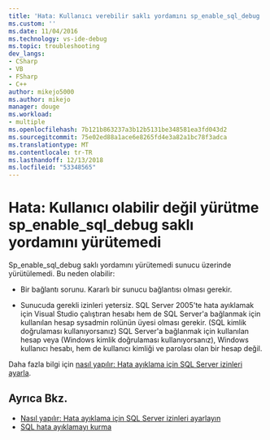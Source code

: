 ```yaml
---
title: 'Hata: Kullanıcı verebilir saklı yordamını sp_enable_sql_debug | Microsoft Docs'
ms.custom: ''
ms.date: 11/04/2016
ms.technology: vs-ide-debug
ms.topic: troubleshooting
dev_langs:
- CSharp
- VB
- FSharp
- C++
author: mikejo5000
ms.author: mikejo
manager: douge
ms.workload:
- multiple
ms.openlocfilehash: 7b121b863237a3b12b5131be348581ea3fd043d2
ms.sourcegitcommit: 75e02ed88a1ace6e8265fd4e3a82a1bc78f3adca
ms.translationtype: MT
ms.contentlocale: tr-TR
ms.lasthandoff: 12/13/2018
ms.locfileid: "53348565"
---
```

# <a name="error-user-could-not-execute-stored-procedure-spenablesqldebug"></a>Hata: Kullanıcı olabilir değil yürütme sp_enable_sql_debug saklı yordamını yürütemedi

Sp_enable_sql_debug saklı yordamını yürütemedi sunucu üzerinde yürütülemedi. Bu neden olabilir:

- Bir bağlantı sorunu. Kararlı bir sunucu bağlantısı olması gerekir.

- Sunucuda gerekli izinleri yetersiz. SQL Server 2005'te hata ayıklamak için Visual Studio çalıştıran hesabı hem de SQL Server'a bağlanmak için kullanılan hesap sysadmin rolünün üyesi olması gerekir. (SQL kimlik doğrulaması kullanıyorsanız) SQL Server'a bağlanmak için kullanılan hesap veya (Windows kimlik doğrulaması kullanıyorsanız), Windows kullanıcı hesabı, hem de kullanıcı kimliği ve parolası olan bir hesap değil.

Daha fazla bilgi için [nasıl yapılır: Hata ayıklama için SQL Server izinleri ayarla](https://msdn.microsoft.com/84e088d0-0409-41d4-841b-f5d4b0fda414).

## <a name="see-also"></a>Ayrıca Bkz.

- [Nasıl yapılır: Hata ayıklama için SQL Server izinleri ayarlayın](https://msdn.microsoft.com/84e088d0-0409-41d4-841b-f5d4b0fda414)
- [SQL hata ayıklamayı kurma](/previous-versions/visualstudio/visual-studio-2010/s4sszxst\(v\=vs.100\))